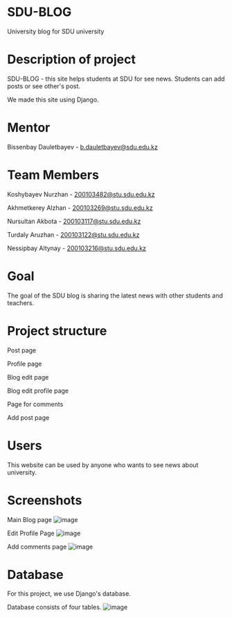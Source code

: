 # SDU-BLOG
University blog for SDU university
# Description of project
SDU-BLOG - this site helps students at SDU for see news.  Students can add posts or see other's post.

We made this site using Django.

# Mentor
Bissenbay Dauletbayev - b.dauletbayev@sdu.edu.kz

# Team Members

Koshybayev Nurzhan - 200103482@stu.sdu.edu.kz

Akhmetkerey Alzhan - 200103269@stu.sdu.edu.kz

Nursultan Akbota - 200103117@stu.sdu.edu.kz

Turdaly Aruzhan - 200103122@stu.sdu.edu.kz

Nessipbay Altynay - 200103216@stu.sdu.edu.kz


# Goal

The goal of the SDU blog is sharing the latest news with other students and teachers.

# Project structure

Post page

Profile page 

Blog edit page

Blog edit profile page

Page for comments

Add post page

# Users

This website can be used by anyone who wants to see news about university. 

# Screenshots 
Main Blog page 
![image](https://user-images.githubusercontent.com/91001723/166878904-6b194ca9-3fac-487c-a72f-ead6babc7bd0.png)

Edit Profile Page
![image](https://user-images.githubusercontent.com/91001723/166879383-8ad5005e-26f6-40d5-870c-6457e9fba1fc.png)

Add comments page
![image](https://user-images.githubusercontent.com/91001723/166879502-71726c5a-1b46-47a5-8383-19a87a3e4290.png)

# Database


For this project, we use Django's database.

Database consists of four tables.
![image](https://user-images.githubusercontent.com/91001723/166880926-b06c4677-63bc-436c-8ee9-7b2f2b8ed9f9.png)
